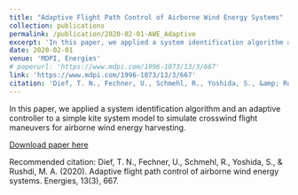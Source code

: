 ```yaml
---
title: "Adaptive Flight Path Control of Airborne Wind Energy Systems"
collection: publications
permalink: /publication/2020-02-01-AWE_Adaptive
excerpt: 'In this paper, we applied a system identification algorithm and an adaptive controller to a simple kite system model to simulate crosswind flight maneuvers for airborne wind energy harvesting.'
date: 2020-02-01
venue: 'MDPI, Energies'
# paperurl: 'https://www.mdpi.com/1996-1073/13/3/667'
link: 'https://www.mdpi.com/1996-1073/13/3/667'
citation: 'Dief, T. N., Fechner, U., Schmehl, R., Yoshida, S., &amp; Rushdi, M. A. (2020). Adaptive flight path control of airborne wind energy systems. Energies, 13(3), 667. '
---
```

In this paper, we applied a system identification algorithm and an adaptive controller to a simple kite system model to simulate crosswind flight maneuvers for airborne wind energy harvesting.

[Download paper here](https://www.mdpi.com/1996-1073/13/3/667)

Recommended citation: Dief, T. N., Fechner, U., Schmehl, R., Yoshida, S., & Rushdi, M. A. (2020). Adaptive flight path control of airborne wind energy systems. Energies, 13(3), 667. 